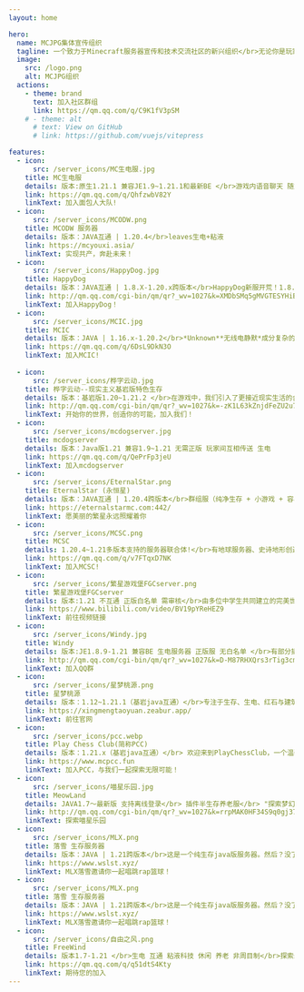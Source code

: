 ```yaml
---
layout: home

hero:
  name: MCJPG集体宣传组织
  tagline: 一个致力于Minecraft服务器宣传和技术交流社区的新兴组织</br>无论你是玩家还是服主，这里都是优秀的交流/宣发社区
  image:
    src: /logo.png
    alt: MCJPG组织
  actions:
    - theme: brand
      text: 加入社区群组
      link: https://qm.qq.com/q/C9K1fV3pSM
    # - theme: alt
      # text: View on GitHub
      # link: https://github.com/vuejs/vitepress

features:
  - icon:
      src: /server_icons/MC生电服.jpg
    title: MC生电服
    details: 版本:原生1.21.1 兼容JE1.9~1.21.1和最新BE </br>游戏内语音聊天 随意喷涂 趣味的生电 便捷的菜单操作 不限制传送 </br>独家优化的整合包 </br>无需正版
    link: https://qm.qq.com/q/QhfzwbV82Y
    linkText: 加入面包人大队!
  - icon:
      src: /server_icons/MCODW.png
    title: MCODW 服务器
    details: 版本：JAVA互通 | 1.20.4</br>leaves生电+粘液
    link: https://mcyouxi.asia/
    linkText: 实现共产，奔赴未来！
  - icon:
      src: /server_icons/HappyDog.jpg
    title: HappyDog
    details: 版本：JAVA互通 | 1.8.X-1.20.x跨版本</br>HappyDog新服开荒！1.8.X-1.20.x多版本支持！且支持基岩版玩家进入服务器！无正版无白名单，快来一键进服玩耍！快来和小伙伴占山为王吧！
    link: http://qm.qq.com/cgi-bin/qm/qr?_wv=1027&k=XMDbSMq5gMVGTESYHiBOQB80SoYJA7U4&authKey=qRhuSkFIxpfQc9CYs4MnfidRNI2cOcrT1HqoJbVV7%2BujhsywsYPx8Kv0NzuCitxd&noverify=0&group_code=192088919
    linkText: 加入HappyDog！
  - icon:
      src: /server_icons/MCIC.jpg
    title: MCIC
    details: 版本：JAVA | 1.16.x-1.20.2</br>*Unknown**无线电静默*成分复杂的服务器
    link: https://qm.qq.com/q/6DsL9DkN3O
    linkText: 加入MCIC!
  
  - icon:
      src: /server_icons/桦字云动.jpg
    title: 桦字云动--现实主义基岩版特色生存
    details: 版本：基岩版1.20~1.21.2 </br>在游戏中，我们引入了更接近现实生活的合成配方和系统。</br>所有的道具和物品都需要更复杂的材料和工艺，增加了游戏的深度和挑战性。
    link: http://qm.qq.com/cgi-bin/qm/qr?_wv=1027&k=-zK1L63kZnjdFeZU2u7kBOGMhQgK7yfX&authKey=rMQ92V8gLBzHBPCAl%2FqILp58qZhdsL5mrHfyjMK%2Foc1EzVjWI8u8W1EfQPUpISzC&noverify=0&group_code=975992476
    linkText: 开始你的世界，创造你的可能，加入我们！
  - icon:
      src: /server_icons/mcdogserver.jpg
    title: mcdogserver
    details: 版本：Java版1.21 兼容1.9~1.21 无需正版 玩家间互相传送 生电
    link: https://qm.qq.com/q/QePrFp3jeU
    linkText: 加入mcdogserver
  - icon:
      src: /server_icons/EternalStar.png
    title: EternalStar (永恒星)
    details: 版本：JAVA互通 | 1.20.4跨版本</br>群组服（纯净生存 + 小游戏 + 容易爆炸的RPG）</br>EternalStar旨在给玩家更好的游戏体验，即使我们曾经遇到过无数困难，但我们没有就此离去</br>EternalStar欢迎您！
    link: https://eternalstarmc.com:442/
    linkText: 愿美丽的繁星永远照耀着你
  - icon:
      src: /server_icons/MCSC.png
    title: MCSC
    details: 1.20.4~1.21多版本支持的服务器联合体!</br>有地球服务器、史诗地形创造服务器、史诗地形生存服务器等等!</br>欢迎你的加入!可以玩家间传送!
    link: https://qm.qq.com/q/v7FTqxD7NK
    linkText: 加入MCSC!
  - icon:
      src: /server_icons/繁星游戏堡FGCserver.png
    title: 繁星游戏堡FGCserver
    details: 版本:1.21 不互通 正版白名单 需审核</br>由多位中学生共同建立的完美世界——一个生电服务器。</br>我们内置了游戏内语音以及生电模组。需要正版。</br>一审进群，二审进服。（题很简单的啦）
    link: https://www.bilibili.com/video/BV19pYReHEZ9
    linkText: 前往视频链接
  - icon:
      src: /server_icons/Windy.jpg
    title: Windy
    details: 版本:JE1.8.9-1.21 兼容BE 生电服务器 正版服 无白名单 </br>有部分插件 比如传送 地图画 核心Leaves
    link: http://qm.qq.com/cgi-bin/qm/qr?_wv=1027&k=D-M87RHXQrs3rTig3cmMsXKWyYHm9pES&authKey=eqhrG3fsx7RGpfp2RzjqzN%2FZ3r5a8%2Bh6WBHdZqanZrwah9Gji6a9FkpjuUuTwl%2Bt&noverify=0&group_code=758103687
    linkText: 加入QQ群
  - icon:
      src: /server_icons/星梦桃源.png
    title: 星梦桃源
    details: 版本：1.12~1.21.1（基岩java互通）</br>专注于生存、生电、红石与建筑的原版插件服务器。</br>ps：需进入审核群审核成功方可进入。
    link: https://xingmengtaoyuan.zeabur.app/
    linkText: 前往官网
  - icon:
      src: /server_icons/pcc.webp
    title: Play Chess Club(简称PCC)
    details: 版本：1.21.x（基岩java互通）</br> 欢迎来到PlayChessClub，一个温馨和谐的公益服务器。无论您是寻找稳定流畅的游戏体验，还是希望在友好的社区中结交新朋友，PCC都能足您的需求。从一周目到三周目，PCC一直致力于提供优质的生存以及特色玩法。诚邀您的加入！</br>点击后进入官网加入服务器！
    link: https://www.mcpcc.fun
    linkText: 加入PCC，与我们一起探索无限可能！
  - icon:
      src: /server_icons/喵星乐园.jpg
    title: MeowLand
    details: JAVA1.7～最新版 支持离线登录</br> 插件半生存养老服</br> "探索梦幻宇宙，邂逅喵星奇缘！欢迎踏入喵星乐园服务器——一个插件生存世界。</br>喵星乐园，不仅是心灵的温馨港湾。与来自五湖四海的朋友相遇，共建和谐社区，分享喜乐与硕果。在这里，每一天都充满惊喜，每一次天都有奇妙的旅程。</br>加入我们，成为喵星乐园的成员，守护这份净土与美好，让爱与梦想在喵星乐园里绽放光彩！
    link: http://qm.qq.com/cgi-bin/qm/qr?_wv=1027&k=rrpMAK0HF34S9q0gj37oFCSrs-rLDuin&authKey=6sr%2BiS5vhBj10Ndkc%2BCxZ4IkO3F6bzgXf608QaQk4bmGyLQXT2wOw0l4mxKUpS09&noverify=0&group_code=965302154
    linkText: 探索喵星乐园
  - icon:
      src: /server_icons/MLX.png
    title: 落雪 生存服务器
    details: 版本：JAVA | 1.21跨版本</br>这是一个纯生存java版服务器。然后？没了，嗯，没了。（你干嘛哎呦！）
    link: https://www.wslst.xyz/
    linkText: MLX落雪邀请你一起唱跳rap篮球！
  - icon:
      src: /server_icons/MLX.png
    title: 落雪 生存服务器
    details: 版本：JAVA | 1.21跨版本</br>这是一个纯生存java版服务器。然后？没了，嗯，没了。（你干嘛哎呦！）
    link: https://www.wslst.xyz/
    linkText: MLX落雪邀请你一起唱跳rap篮球！
  - icon:
      src: /server_icons/自由之风.png
    title: FreeWind
    details: 版本1.7-1.21 </br>生电 互通 粘液科技 休闲 养老 非周目制</br>探索未知，创造无限---欢迎来到自由之风服务器，一个充满创新与冒险的虚拟世界。在这里，您可以：</br> 自由建造：利用无限的资源，建造您心中的理想家园或宏伟城堡。</br>科技实验：体验最前沿的粘液科技，让您的创造更加高效和智能。</br>冒险探索：深入未知的领域，寻找隐藏的宝藏，挑战强大的Boss。</br>加入我们，释放您的创造力，与玩家一起，共同打造一个独一无二的游戏世界。自由之风，等待您的加入！"</br>服务器地址103.85.86.51:11486
    link: https://qm.qq.com/q/q51dtS4Kty
    linkText: 期待您的加入 
---
```

<script>
export default {
  mounted() {
    this.shuffleElements();
    // 如果确实需要在挂载后调用 reload() 方法，确保该方法已经定义
    // this.reload();
  },
  methods: {
    shuffleElements() {
      const elements = Array.from(document.querySelectorAll('div.VPFeatures .container .items .item'));
      const parent = document.querySelector('div.VPFeatures .container .items');

      for (let i = elements.length - 1; i > 0; i--) {
        const j = Math.floor(Math.random() * (i + 1));
        const temp = elements[i];
        elements[i] = elements[j];
        elements[j] = temp;
      }

      // 清空父元素并将重新排序后的元素添加到父元素中
      parent.innerHTML = '';
      elements.forEach(element => {
        parent.appendChild(element);
      });
    }
  }
}
</script>
